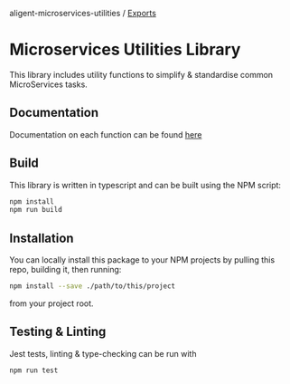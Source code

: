 aligent-microservices-utilities / [Exports](modules.md)

# Microservices Utilities Library

This library includes utility functions to simplify & standardise common 
MicroServices tasks.

## Documentation

Documentation on each function can be found [here](./docs/modules.md)

## Build

This library is written in typescript and can be built using the NPM script:

```sh
npm install
npm run build
```

## Installation

You can locally install this package to your NPM projects by pulling this repo,
building it, then running:

```sh
npm install --save ./path/to/this/project
```

from your project root.

## Testing & Linting

Jest tests, linting & type-checking can be run with

```sh
npm run test
```
